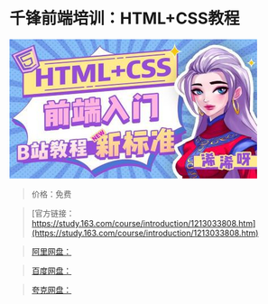 # 千锋前端培训：HTML+CSS教程

![img](../../../assets/study163/free/8a30a7ff18e449e7ab822fc740f7cd53.jpg)

> 价格：免费

> [官方链接：https://study.163.com/course/introduction/1213033808.htm](https://study.163.com/course/introduction/1213033808.htm)

> [阿里网盘：]()

> [百度网盘：]()

> [夸克网盘：]()
